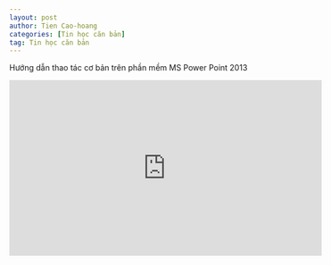 ```yaml
---
layout: post
author: Tien Cao-hoang
categories: [Tin học căn bản]
tag: Tin học căn bản
---
```


Hướng dẫn thao tác cơ bản trên phần mềm MS Power Point 2013

<iframe width="560" height="315" src="https://www.youtube.com/embed/jsXuWZB1tlU" frameborder="0" allow="accelerometer; autoplay; encrypted-media; gyroscope; picture-in-picture" allowfullscreen></iframe>
